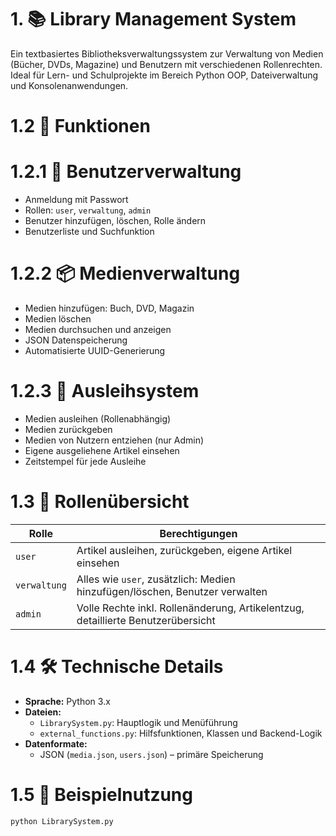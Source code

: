# 1. 📚 Library Management System

Ein textbasiertes Bibliotheksverwaltungssystem zur Verwaltung von Medien (Bücher, DVDs, Magazine) und Benutzern mit verschiedenen Rollenrechten. Ideal für Lern- und Schulprojekte im Bereich Python OOP, Dateiverwaltung und Konsolenanwendungen.

# 1.2 🚀 Funktionen

# 1.2.1 🔐 Benutzerverwaltung

- Anmeldung mit Passwort
- Rollen: `user`, `verwaltung`, `admin`
- Benutzer hinzufügen, löschen, Rolle ändern
- Benutzerliste und Suchfunktion

# 1.2.2 📦 Medienverwaltung

- Medien hinzufügen: Buch, DVD, Magazin
- Medien löschen
- Medien durchsuchen und anzeigen
- JSON Datenspeicherung
- Automatisierte UUID-Generierung

# 1.2.3 📖 Ausleihsystem

- Medien ausleihen (Rollenabhängig)
- Medien zurückgeben
- Medien von Nutzern entziehen (nur Admin)
- Eigene ausgeliehene Artikel einsehen
- Zeitstempel für jede Ausleihe

# 1.3 👥 Rollenübersicht

| Rolle       | Berechtigungen                                                                  |
|-------------|---------------------------------------------------------------------------------|
| `user`      | Artikel ausleihen, zurückgeben, eigene Artikel einsehen                         |
| `verwaltung`| Alles wie `user`, zusätzlich: Medien hinzufügen/löschen, Benutzer verwalten     |
| `admin`     | Volle Rechte inkl. Rollenänderung, Artikelentzug, detaillierte Benutzerübersicht|

# 1.4 🛠️ Technische Details

- **Sprache:** Python 3.x
- **Dateien:**
  - `LibrarySystem.py`: Hauptlogik und Menüführung
  - `external_functions.py`: Hilfsfunktionen, Klassen und Backend-Logik
- **Datenformate:**
  - JSON (`media.json`, `users.json`) – primäre Speicherung

# 1.5 🧪 Beispielnutzung

```bash
python LibrarySystem.py
